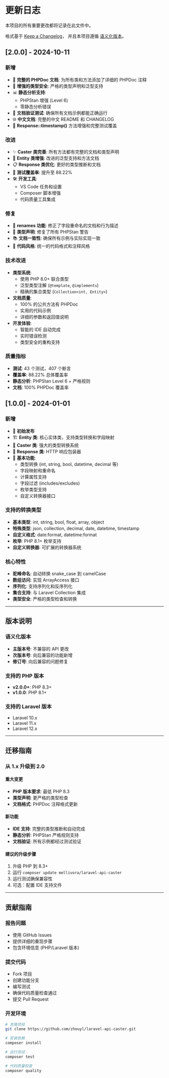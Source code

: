 # 更新日志

本项目的所有重要更改都将记录在此文件中。

格式基于 [Keep a Changelog](https://keepachangelog.com/zh-CN/1.0.0/)，
并且本项目遵循 [语义化版本](https://semver.org/lang/zh-CN/)。

## [2.0.0] - 2024-10-11

### 新增
- 🚀 **完整的 PHPDoc 文档**: 为所有类和方法添加了详细的 PHPDoc 注释
- 🔧 **增强的类型安全**: 严格的类型声明和泛型支持
- 📊 **静态分析支持**: 
  - PHPStan 增强 (Level 6)
  - 零静态分析错误
- 🧪 **文档验证测试**: 确保所有文档示例都能正确运行
- 🌐 **中文文档**: 完整的中文 README 和 CHANGELOG
- 📝 **Response::timestamp()** 方法增强和完整测试覆盖

### 改进
- ✨ **Caster 类完善**: 所有方法都有完整的文档和类型声明
- 🔄 **Entity 类增强**: 改进的泛型支持和方法文档
- 📋 **Response 类优化**: 更好的类型推断和文档
- 🎯 **测试覆盖率**: 提升至 88.22%
- 🛠️ **开发工具**: 
  - VS Code 任务和设置
  - Composer 脚本增强
  - 代码质量工具集成

### 修复
- 🐛 **renames 功能**: 修正了字段重命名的文档和行为描述
- 🔧 **类型声明**: 修复了所有 PHPStan 警告
- 📚 **文档一致性**: 确保所有示例与实际实现一致
- 🧹 **代码风格**: 统一的代码格式和注释风格

### 技术改进
- **类型系统**: 
  - 使用 PHP 8.0+ 联合类型
  - 泛型类型注解 (`@template`, `@implements`)
  - 精确的集合类型 (`Collection<int, Entity>`)
- **文档质量**:
  - 100% 的公共方法有 PHPDoc
  - 实用的代码示例
  - 详细的参数和返回值说明
- **开发体验**:
  - 智能的 IDE 自动完成
  - 实时错误检测
  - 类型安全的重构支持

### 质量指标
- **测试**: 43 个测试，407 个断言
- **覆盖率**: 88.22% 总体覆盖率
- **静态分析**: PHPStan Level 6 + 严格规则
- **文档**: 100% PHPDoc 覆盖率

## [1.0.0] - 2024-01-01

### 新增
- 🎉 **初始发布**
- 🏗️ **Entity 类**: 核心实体类，支持类型转换和字段映射
- 🔄 **Caster 类**: 强大的类型转换系统
- 📡 **Response 类**: HTTP 响应包装器
- 🎯 **基本功能**:
  - 类型转换 (int, string, bool, datetime, decimal 等)
  - 字段映射和重命名
  - 计算属性支持
  - 字段过滤 (includes/excludes)
  - 枚举类型支持
  - 自定义转换器接口

### 支持的转换类型
- **基本类型**: int, string, bool, float, array, object
- **特殊类型**: json, collection, decimal, date, datetime, timestamp
- **自定义格式**: date:format, datetime:format
- **枚举**: PHP 8.1+ 枚举支持
- **自定义转换器**: 可扩展的转换器系统

### 核心特性
- **驼峰命名**: 自动转换 snake_case 到 camelCase
- **数组访问**: 实现 ArrayAccess 接口
- **序列化**: 支持序列化和反序列化
- **集合支持**: 与 Laravel Collection 集成
- **类型安全**: 严格的类型检查和转换

---

## 版本说明

### 语义化版本
- **主版本号**: 不兼容的 API 更改
- **次版本号**: 向后兼容的功能新增
- **修订号**: 向后兼容的问题修复

### 支持的 PHP 版本
- **v2.0.0+**: PHP 8.3+
- **v1.0.0**: PHP 8.1+

### 支持的 Laravel 版本
- Laravel 10.x
- Laravel 11.x  
- Laravel 12.x

---

## 迁移指南

### 从 1.x 升级到 2.0

#### 重大变更
- **PHP 版本要求**: 最低 PHP 8.3
- **类型声明**: 更严格的类型检查
- **文档格式**: PHPDoc 注释格式更新

#### 新功能
- **IDE 支持**: 完整的类型推断和自动完成
- **静态分析**: PHPStan 严格规则支持
- **文档验证**: 所有示例都经过测试验证

#### 建议的升级步骤
1. 升级 PHP 到 8.3+
2. 运行 `composer update mellivora/laravel-api-caster`
3. 运行测试确保兼容性
4. 可选：配置 IDE 支持文件

---

## 贡献指南

### 报告问题
- 使用 GitHub Issues
- 提供详细的重现步骤
- 包含环境信息 (PHP/Laravel 版本)

### 提交代码
- Fork 项目
- 创建功能分支
- 编写测试
- 确保代码质量检查通过
- 提交 Pull Request

### 开发环境
```bash
# 克隆项目
git clone https://github.com/zhouyl/laravel-api-caster.git

# 安装依赖
composer install

# 运行测试
composer test

# 代码质量检查
composer quality
```
